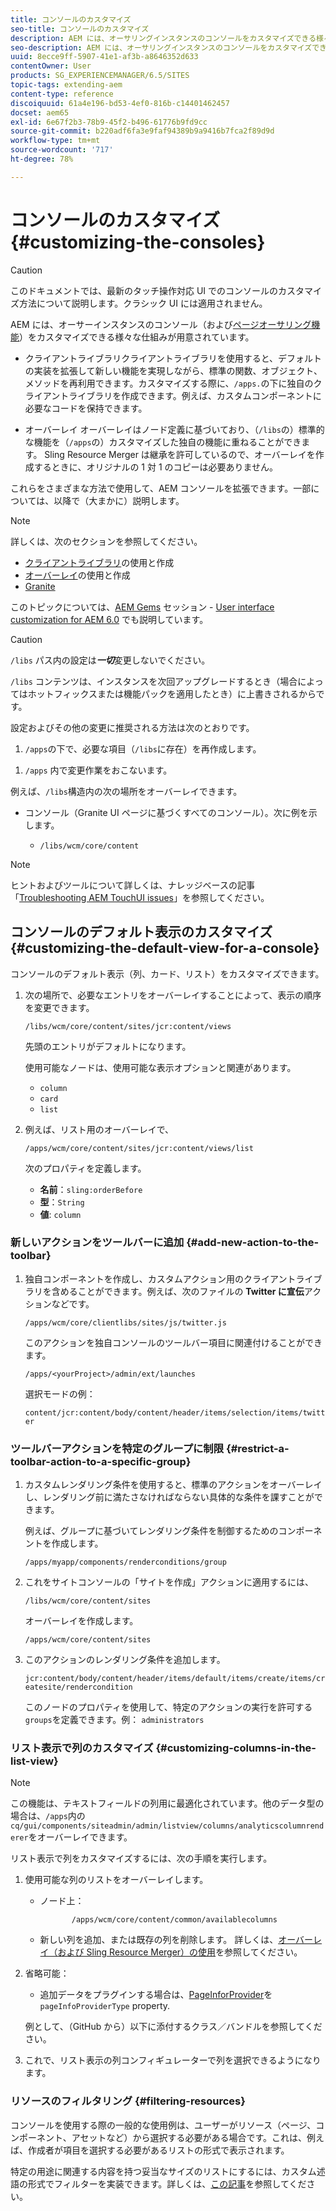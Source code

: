 ```yaml
---
title: コンソールのカスタマイズ
seo-title: コンソールのカスタマイズ
description: AEM には、オーサリングインスタンスのコンソールをカスタマイズできる様々な仕組みが用意されています
seo-description: AEM には、オーサリングインスタンスのコンソールをカスタマイズできる様々な仕組みが用意されています
uuid: 8ecce9ff-5907-41e1-af3b-a8646352d633
contentOwner: User
products: SG_EXPERIENCEMANAGER/6.5/SITES
topic-tags: extending-aem
content-type: reference
discoiquuid: 61a4e196-bd53-4ef0-816b-c14401462457
docset: aem65
exl-id: 6e67f2b3-78b9-45f2-b496-61776b9fd9cc
source-git-commit: b220adf6fa3e9faf94389b9a9416b7fca2f89d9d
workflow-type: tm+mt
source-wordcount: '717'
ht-degree: 78%

---
```


# コンソールのカスタマイズ  {#customizing-the-consoles}

>[!CAUTION]
>
>このドキュメントでは、最新のタッチ操作対応 UI でのコンソールのカスタマイズ方法について説明します。クラシック UI には適用されません。

AEM には、オーサーインスタンスのコンソール（および[ページオーサリング機能](/help/sites-developing/customizing-page-authoring-touch.md)）をカスタマイズできる様々な仕組みが用意されています。

* クライアントライブラリクライアントライブラリを使用すると、デフォルトの実装を拡張して新しい機能を実現しながら、標準の関数、オブジェクト、メソッドを再利用できます。カスタマイズする際に、`/apps.`の下に独自のクライアントライブラリを作成できます。例えば、カスタムコンポーネントに必要なコードを保持できます。

* オーバーレイ
オーバーレイはノード定義に基づいており、（`/libs`の）標準的な機能を（`/apps`の）カスタマイズした独自の機能に重ねることができます。 Sling Resource Merger は継承を許可しているので、オーバーレイを作成するときに、オリジナルの 1 対 1 のコピーは必要ありません。

これらをさまざまな方法で使用して、AEM コンソールを拡張できます。一部については、以降で（大まかに）説明します。

>[!NOTE]
>
>詳しくは、次のセクションを参照してください。
>
>* [クライアントライブラリ](/help/sites-developing/clientlibs.md)の使用と作成
>* [オーバーレイ](/help/sites-developing/overlays.md)の使用と作成
>* [Granite](https://helpx.adobe.com/jp/experience-manager/6-5/sites/developing/using/reference-materials/granite-ui/api/index.html)

>
>
このトピックについては、[AEM Gems](https://docs.adobe.com/content/ddc/en/gems.html) セッション - [User interface customization for AEM 6.0](https://docs.adobe.com/content/ddc/en/gems/user-interface-customization-for-aem-6.html) でも説明しています。

>[!CAUTION]
>
>`/libs` パス内の設定は&#x200B;***一切***&#x200B;変更しないでください。
>
>`/libs` コンテンツは、インスタンスを次回アップグレードするとき（場合によってはホットフィックスまたは機能パックを適用したとき）に上書きされるからです。
>
>設定およびその他の変更に推奨される方法は次のとおりです。
>
>1. `/apps`の下で、必要な項目（`/libs`に存在）を再作成します。
   >
   >
1. `/apps` 内で変更作業をおこないます。

>



例えば、`/libs`構造内の次の場所をオーバーレイできます。

* コンソール（Granite UI ページに基づくすべてのコンソール）。次に例を示します。

   * `/libs/wcm/core/content`

>[!NOTE]
>
>ヒントおよびツールについて詳しくは、ナレッジベースの記事「[Troubleshooting AEM TouchUI issues](https://helpx.adobe.com/jp/experience-manager/kb/troubleshooting-aem-touchui-issues.html)」を参照してください。

## コンソールのデフォルト表示のカスタマイズ {#customizing-the-default-view-for-a-console}

コンソールのデフォルト表示（列、カード、リスト）をカスタマイズできます。

1. 次の場所で、必要なエントリをオーバーレイすることによって、表示の順序を変更できます。

   `/libs/wcm/core/content/sites/jcr:content/views`

   先頭のエントリがデフォルトになります。

   使用可能なノードは、使用可能な表示オプションと関連があります。

   * `column`
   * `card`
   * `list`

1. 例えば、リスト用のオーバーレイで、

   `/apps/wcm/core/content/sites/jcr:content/views/list`

   次のプロパティを定義します。

   * **名前**：`sling:orderBefore`
   * **型**：`String`
   * **値**: `column`

### 新しいアクションをツールバーに追加 {#add-new-action-to-the-toolbar}

1. 独自コンポーネントを作成し、カスタムアクション用のクライアントライブラリを含めることができます。例えば、次のファイルの **Twitter に宣伝**&#x200B;アクションなどです。

   `/apps/wcm/core/clientlibs/sites/js/twitter.js`

   このアクションを独自コンソールのツールバー項目に関連付けることができます。

   `/apps/<yourProject>/admin/ext/launches`

   選択モードの例：

   `content/jcr:content/body/content/header/items/selection/items/twitter`

### ツールバーアクションを特定のグループに制限 {#restrict-a-toolbar-action-to-a-specific-group}

1. カスタムレンダリング条件を使用すると、標準のアクションをオーバーレイし、レンダリング前に満たさなければならない具体的な条件を課すことができます。

   例えば、グループに基づいてレンダリング条件を制御するためのコンポーネントを作成します。

   `/apps/myapp/components/renderconditions/group`

1. これをサイトコンソールの「サイトを作成」アクションに適用するには、

   `/libs/wcm/core/content/sites`

   オーバーレイを作成します。

   `/apps/wcm/core/content/sites`

1. このアクションのレンダリング条件を追加します。

   `jcr:content/body/content/header/items/default/items/create/items/createsite/rendercondition`

   このノードのプロパティを使用して、特定のアクションの実行を許可する`groups`を定義できます。例： `administrators`

### リスト表示で列のカスタマイズ {#customizing-columns-in-the-list-view}

>[!NOTE]
>
>この機能は、テキストフィールドの列用に最適化されています。他のデータ型の場合は、`/apps`内の`cq/gui/components/siteadmin/admin/listview/columns/analyticscolumnrenderer`をオーバーレイできます。

リスト表示で列をカスタマイズするには、次の手順を実行します。

1. 使用可能な列のリストをオーバーレイします。

   * ノード上：

      ```
             /apps/wcm/core/content/common/availablecolumns
      ```

   * 新しい列を追加、または既存の列を削除します。
   詳しくは、[オーバーレイ（および Sling Resource Merger）の使用](/help/sites-developing/overlays.md)を参照してください。

1. 省略可能：

   * 追加データをプラグインする場合は、[PageInforProvider](https://helpx.adobe.com/experience-manager/6-5/sites/developing/using/reference-materials/javadoc/com/day/cq/wcm/api/PageInfoProvider.html)を
      `pageInfoProviderType` property.

   例として、（GitHub から）以下に添付するクラス／バンドルを参照してください。

1. これで、リスト表示の列コンフィギュレーターで列を選択できるようになります。

### リソースのフィルタリング  {#filtering-resources}

コンソールを使用する際の一般的な使用例は、ユーザーがリソース（ページ、コンポーネント、アセットなど）から選択する必要がある場合です。これは、例えば、作成者が項目を選択する必要があるリストの形式で表示されます。

特定の用途に関連する内容を持つ妥当なサイズのリストにするには、カスタム述語の形式でフィルターを実装できます。詳しくは、[この記事](/help/sites-developing/customizing-page-authoring-touch.md#filtering-resources)を参照してください。
